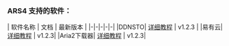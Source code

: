 ### ARS4 支持的软件： 

| 软件名称 | 文档 | 最新版本 | 
|-|-|-|-|-|
|DDNSTO| [详细教程](/zh/guide/istoreos/software/ddnsto) | v1.2.3 |
|易有云| [详细教程](/zh/guide/istoreos/software/linkease) | v1.2.3| 
|Aria2下载器| [详细教程](/zh/guide/istoreos/software/aria2) | v1.2.3| 